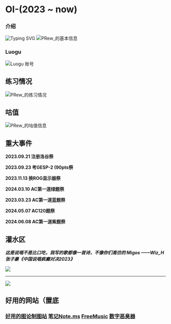 # OI-(2023 ~ now)
### 介绍
![Typing SVG](https://readme-typing-svg.demolab.com?font=Fira+Code&weight=500&size=25&pause=100000000&color=F77A36&center=true&vCenter=true&multiline=true&repeat=false&random=false&width=435&lines=%E5%A4%A7%E5%AE%B6%E5%A5%BD%EF%BC%8C%E6%88%91%E6%98%AFPRew_) 
![PRew_的基本信息](https://api.jerryz.com.cn/about?id=1108078&dark_mode=true&disable_cache=true&card_width=750)




### Luogu
![Luogu 账号](https://img.shields.io/badge/nothing_exe_studio-Newbie_487-名字颜色编码?style=for-the-badge&logo=data:image/png;base64,iVBORw0KGgoAAAANSUhEUgAAACAAAAAgCAMAAABEpIrGAAAAHlBMVEX////2+v3s8/rX5/XB2vCnyemQu+N+sN5oo9lam9WWB43HAAAApUlEQVR42r2TSw7AIAhE+QzC3P/CTU0TF0W7KxsTHsIAQX43RfiRB5kqewPPAV4kY88tSZYfBZDxwYd+cNzmuwY4pgxW6IvrTUIFxV6J5eP2ZN9LkKxhIjpIEu8U058mlquZJgLzuTP1EYU9F1HHkcsjMBdvZRT0yMlKHLadMce0/Z+u89GNvvI19HbUs7hnV8RrLQCdjOBagEZTxADYOh/A/7vWC0EIBuA2gcjwAAAAAElFTkSuQmCC)

## **练习情况**
![PRew_的练习情况](https://api.jerryz.com.cn/practice?id=1108078&card_width=750&disable_cache=true&dark_mode=ture)
## **咕值**
![PRew_的咕值信息](http://api.jerryz.com.cn/guzhi?id=1108078&scores=100,34,0,8,0&dark_mode=true&disable_cache=true&card_width=750)

## 重大事件
**2023.09.21 注册洛谷祭**

**2023.09.23 考GESP-2 (90pts祭**

**2023.11.13 换ROG显示器祭**

**2024.03.10 AC第一道绿题祭**

**2023.03.23 AC第一道蓝题祭**

**2024.05.07 AC120题祭**

**2024.06.08 AC第一道紫题祭** 

## **灌水区**
***这是说唱不是比口吃，我写的歌都像一首诗，不像你们高仿的 Migos 
——Wiz_H张子豪《中国说唱疯癫对决2023》***

![](https://cdn.luogu.com.cn/upload/image_hosting/mv9b20lq.png?x-oss-process=image/resize,m_lfit,h_170,w_225)
***

![](https://cdn.luogu.com.cn/upload/image_hosting/u5eb7yrp.png)

## 好用的网站（置底

### [好用的图论制图站](https://csacademy.com/app/graph_editor/)   [笔记Note.ms](https://note.ms/) [FreeMusic](http://tools.liumingye.cn/music/#//) [数字恶臭器](https://lab.magiconch.com/homo/)
